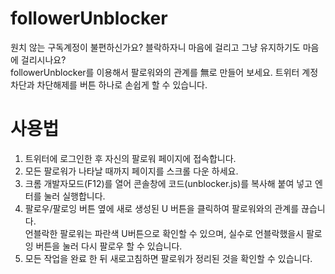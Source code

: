 # followerUnblocker
원치 않는 구독계정이 불편하신가요? 블락하자니 마음에 걸리고 그냥 유지하기도 마음에 걸리시나요? <br>
followerUnblocker를 이용해서 팔로워와의 관계를 無로 만들어 보세요. 트위터 계정차단과 차단해제를 버튼 하나로 손쉽게 할 수 있습니다.

# 사용법
1. 트위터에 로그인한 후 자신의 팔로워 페이지에 접속합니다.
2. 모든 팔로워가 나타날 때까지 페이지를 스크롤 다운 하세요. 
3. 크롬 개발자모드(F12)를 열어 콘솔창에 코드(unblocker.js)를 복사해 붙여 넣고 엔터를 눌러 실행합니다. 
4. 팔로우/팔로잉 버튼 옆에 새로 생성된 U 버튼을 클릭하여 팔로워와의 관계를 끊습니다. <br> 
언블락한 팔로워는 파란색 U버튼으로 확인할 수 있으며, 실수로 언블락했을시 팔로잉 버튼을 눌러 다시 팔로우 할 수 있습니다.
5. 모든 작업을 완료 한 뒤 새로고침하면 팔로워가 정리된 것을 확인할 수 있습니다.
